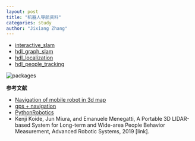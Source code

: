 ```yaml
---
layout: post
title: "机器人导航资料"
categories: study
author: "Jixiang Zhang"
---
```


- [interactive_slam](https://github.com/SMRT-AIST/interactive_slam)
- [hdl_graph_slam](https://github.com/koide3/hdl_graph_slam)
- [hdl_localization](https://github.com/koide3/hdl_localization)
- [hdl_people_tracking](https://github.com/koide3/hdl_people_tracking)

![packages](https://tva2.sinaimg.cn/large/d494c514ly1garmh8bbddj20vh06h3z9.jpg)


**参考文献**

- [Navigation of mobile robot in 3d map](https://answers.ros.org/question/256957/navigation-of-mobile-robot-in-3d-map/)
- [gps + navigation](https://answers.ros.org/question/12663/gps-navigation/)
- [PythonRobotics](https://github.com/AtsushiSakai/PythonRobotics)
- Kenji Koide, Jun Miura, and Emanuele Menegatti, A Portable 3D LIDAR-based System for Long-term and Wide-area People Behavior Measurement, Advanced Robotic Systems, 2019 [link].